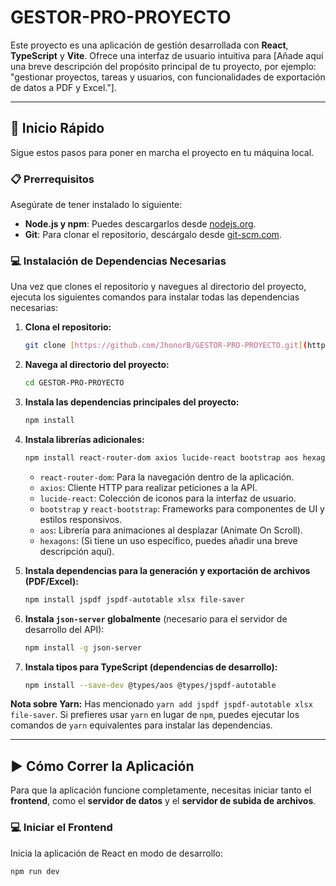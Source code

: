 # GESTOR-PRO-PROYECTO

Este proyecto es una aplicación de gestión desarrollada con **React**, **TypeScript** y **Vite**. Ofrece una interfaz de usuario intuitiva para [Añade aquí una breve descripción del propósito principal de tu proyecto, por ejemplo: "gestionar proyectos, tareas y usuarios, con funcionalidades de exportación de datos a PDF y Excel."].

---

## 🚀 Inicio Rápido

Sigue estos pasos para poner en marcha el proyecto en tu máquina local.

### 📋 Prerrequisitos

Asegúrate de tener instalado lo siguiente:

* **Node.js y npm**: Puedes descargarlos desde [nodejs.org](https://nodejs.org/).
* **Git**: Para clonar el repositorio, descárgalo desde [git-scm.com](https://git-scm.com/).

### 💻 Instalación de Dependencias Necesarias

Una vez que clones el repositorio y navegues al directorio del proyecto, ejecuta los siguientes comandos para instalar todas las dependencias necesarias:

1.  **Clona el repositorio:**
    ```bash
    git clone [https://github.com/JhonorB/GESTOR-PRO-PROYECTO.git](https://github.com/JhonorB/GESTOR-PRO-PROYECTO.git)
    ```
2.  **Navega al directorio del proyecto:**
    ```bash
    cd GESTOR-PRO-PROYECTO
    ```
3.  **Instala las dependencias principales del proyecto:**
    ```bash
    npm install
    ```
4.  **Instala librerías adicionales:**
    ```bash
    npm install react-router-dom axios lucide-react bootstrap aos hexagons react-bootstrap
    ```
    * `react-router-dom`: Para la navegación dentro de la aplicación.
    * `axios`: Cliente HTTP para realizar peticiones a la API.
    * `lucide-react`: Colección de iconos para la interfaz de usuario.
    * `bootstrap` y `react-bootstrap`: Frameworks para componentes de UI y estilos responsivos.
    * `aos`: Librería para animaciones al desplazar (Animate On Scroll).
    * `hexagons`: (Si tiene un uso específico, puedes añadir una breve descripción aquí).

5.  **Instala dependencias para la generación y exportación de archivos (PDF/Excel):**
    ```bash
    npm install jspdf jspdf-autotable xlsx file-saver
    ```
6.  **Instala `json-server` globalmente** (necesario para el servidor de desarrollo del API):
    ```bash
    npm install -g json-server
    ```
7.  **Instala tipos para TypeScript (dependencias de desarrollo):**
    ```bash
    npm install --save-dev @types/aos @types/jspdf-autotable
    ```

**Nota sobre Yarn:** Has mencionado `yarn add jspdf jspdf-autotable xlsx file-saver`. Si prefieres usar `yarn` en lugar de `npm`, puedes ejecutar los comandos de `yarn` equivalentes para instalar las dependencias.

---

## ▶️ Cómo Correr la Aplicación

Para que la aplicación funcione completamente, necesitas iniciar tanto el **frontend**, como el **servidor de datos** y el **servidor de subida de archivos**.

### 💻 Iniciar el Frontend

Inicia la aplicación de React en modo de desarrollo:

```bash
npm run dev
